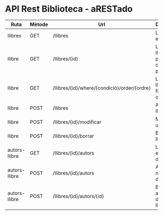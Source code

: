# API Rest Biblioteca - aRESTado

| Ruta | Mètode | Url | Descripció | Responsable |
|--|--|--|--|--|
| llibres | GET | /llibres | Llegir tots els llibres | AYOUB | 
| llibre | GET | /llibres/{id} | Llegir un llibre a partir de la clau primària | Miguel |
| llibre | GET | /llibres/{id}/where/{condició}/order/{ordre} | Llegir un llibre amb filtres i ordenació | Miguel |
| llibre | POST | /llibres | Alta d’un llibre. | Amador |
| llibre | POST | /llibres/{id}/modificar | Modificar un llibre | AYOUB |
| llibre | POST | /llibres/{id}/borrar | Borrar un llibre | Marta |
| autors-llibre | GET | /llibres/{id}/autors | Llegir tots els autors d’un llibre. | Miguel |
| autors-llibre | POST | /llibres/{id}/autors | Alta d’un nou autor d’un llibre | Marta |
| autors-llibre | POST | /llibres/{id}/autors/{id} | Baixa d’un autor d’un determinat llibre | Amador |

